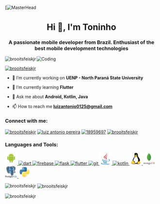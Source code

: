 [![MasterHead](https://1.bp.blogspot.com/-7A4WynwLsMw/XbBpCXG8fHI/AAAAAAAAMt4/uOa1bpLskYgrwGbllhSu2SDj_Mig8SXJQCLcBGAsYHQ/s1600/2000_600px.gif)
<h1 align="center">Hi 👋, I'm Toninho</h1>
<h3 align="center">A passionate mobile developer from Brazil. Enthusiast of the best mobile development technologies</h3>
<img align="right" alt="Coding" width="400" src="https://i.giphy.com/media/bGgsc5mWoryfgKBx1u/giphy.webp"/>

<p align="left"> <img src="https://komarev.com/ghpvc/?username=brooitsfeiskjr&label=Profile%20views&color=0e75b6&style=flat" alt="brooitsfeiskjr" /> </p>

<p align="left"> <a href="https://twitter.com/brooitsfeiskjr" target="blank"><img src="https://img.shields.io/twitter/follow/brooitsfeiskjr?logo=twitter&style=for-the-badge" alt="brooitsfeiskjr" /></a> </p>

- 🔭 I’m currently working on **UENP - North Paraná State University**

- 🌱 I’m currently learning **Flutter**

- 💬 Ask me about **Android, Kotlin, Java**

- 📫 How to reach me **luizantonio0125@gmail.com**

<h3 align="left">Connect with me:</h3>
<p align="left">
<a href="https://twitter.com/brooitsfeiskjr" target="blank"><img align="center" src="https://raw.githubusercontent.com/rahuldkjain/github-profile-readme-generator/master/src/images/icons/Social/twitter.svg" alt="brooitsfeiskjr" height="30" width="40" /></a>
<a href="https://linkedin.com/in/luiz antonio pereira" target="blank"><img align="center" src="https://raw.githubusercontent.com/rahuldkjain/github-profile-readme-generator/master/src/images/icons/Social/linked-in-alt.svg" alt="luiz antonio pereira" height="30" width="40" /></a>
<a href="https://stackoverflow.com/users/18959697" target="blank"><img align="center" src="https://raw.githubusercontent.com/rahuldkjain/github-profile-readme-generator/master/src/images/icons/Social/stack-overflow.svg" alt="18959697" height="30" width="40" /></a>
<a href="https://www.leetcode.com/brooitsfeiskjr" target="blank"><img align="center" src="https://raw.githubusercontent.com/rahuldkjain/github-profile-readme-generator/master/src/images/icons/Social/leet-code.svg" alt="brooitsfeiskjr" height="30" width="40" /></a>
</p>

<h3 align="left">Languages and Tools:</h3>
<p align="left"> <a href="https://developer.android.com" target="_blank" rel="noreferrer"> <img src="https://raw.githubusercontent.com/devicons/devicon/master/icons/android/android-original-wordmark.svg" alt="android" width="40" height="40"/> </a> <a href="https://dart.dev" target="_blank" rel="noreferrer"> <img src="https://www.vectorlogo.zone/logos/dartlang/dartlang-icon.svg" alt="dart" width="40" height="40"/> </a> <a href="https://firebase.google.com/" target="_blank" rel="noreferrer"> <img src="https://www.vectorlogo.zone/logos/firebase/firebase-icon.svg" alt="firebase" width="40" height="40"/> </a> <a href="https://flask.palletsprojects.com/" target="_blank" rel="noreferrer"> <img src="https://www.vectorlogo.zone/logos/pocoo_flask/pocoo_flask-icon.svg" alt="flask" width="40" height="40"/> </a> <a href="https://flutter.dev" target="_blank" rel="noreferrer"> <img src="https://www.vectorlogo.zone/logos/flutterio/flutterio-icon.svg" alt="flutter" width="40" height="40"/> </a> <a href="https://git-scm.com/" target="_blank" rel="noreferrer"> <img src="https://www.vectorlogo.zone/logos/git-scm/git-scm-icon.svg" alt="git" width="40" height="40"/> </a> <a href="https://www.java.com" target="_blank" rel="noreferrer"> <img src="https://raw.githubusercontent.com/devicons/devicon/master/icons/java/java-original.svg" alt="java" width="40" height="40"/> </a> <a href="https://kotlinlang.org" target="_blank" rel="noreferrer"> <img src="https://www.vectorlogo.zone/logos/kotlinlang/kotlinlang-icon.svg" alt="kotlin" width="40" height="40"/> </a> <a href="https://www.linux.org/" target="_blank" rel="noreferrer"> <img src="https://raw.githubusercontent.com/devicons/devicon/master/icons/linux/linux-original.svg" alt="linux" width="40" height="40"/> </a> <a href="https://www.mongodb.com/" target="_blank" rel="noreferrer"> <img src="https://raw.githubusercontent.com/devicons/devicon/master/icons/mongodb/mongodb-original-wordmark.svg" alt="mongodb" width="40" height="40"/> </a> <a href="https://www.postgresql.org" target="_blank" rel="noreferrer"> <img src="https://raw.githubusercontent.com/devicons/devicon/master/icons/postgresql/postgresql-original-wordmark.svg" alt="postgresql" width="40" height="40"/> </a> <a href="https://www.python.org" target="_blank" rel="noreferrer"> <img src="https://raw.githubusercontent.com/devicons/devicon/master/icons/python/python-original.svg" alt="python" width="40" height="40"/> </a> </p>

<p><img align="left" src="https://github-readme-stats.vercel.app/api/top-langs?username=brooitsfeiskjr&show_icons=true&locale=en&layout=compact" alt="brooitsfeiskjr" /></p>

<p>&nbsp;<img align="center" src="https://github-readme-stats.vercel.app/api?username=brooitsfeiskjr&show_icons=true&locale=en" alt="brooitsfeiskjr" /></p>

<p><img align="center" src="https://github-readme-streak-stats.herokuapp.com/?user=brooitsfeiskjr&" alt="brooitsfeiskjr" /></p>
